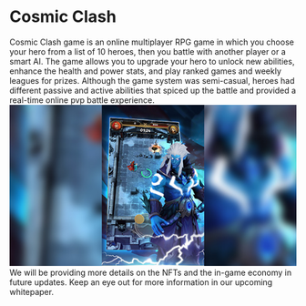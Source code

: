 # Cosmic Clash

Cosmic Clash game is an online multiplayer RPG game in which you choose your hero from a list of 10 heroes, then you battle with another player or a smart AI. The game allows you to upgrade your hero to unlock new abilities, enhance the health and power stats, and play ranked games and weekly leagues for prizes. Although the game system was semi-casual, heroes had different passive and active abilities that spiced up the battle and provided a real-time online pvp battle experience.\
![](../../.gitbook/assets/image.png)\
We will be providing more details on the NFTs and the in-game economy in future updates. Keep an eye out for more information in our upcoming whitepaper.
